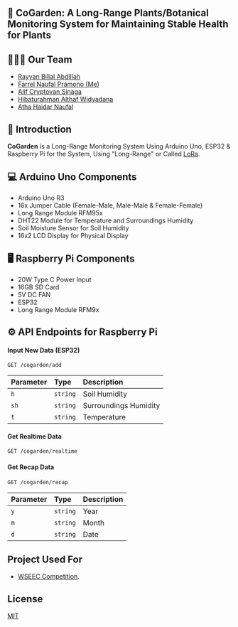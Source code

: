 
## 🌿 CoGarden: A Long-Range Plants/Botanical Monitoring System for Maintaining Stable Health for Plants

## 🧑‍🤝‍🧑 Our Team
- [Rayyan Billal Abdillah](https://www.instagram.com/bix_bbl/)
- [Farrel Naufal Pramono (Me)](https://www.instagram.com/farrelprmn._/)
- [Alif Cryptovan Sinaga](https://www.instagram.com/cryptvn_/)
- [Hibaturahman Althaf Widyadana](https://www.instagram.com/alanisbored/)
- [Atha Haidar Naufal](https://www.instagram.com/_human175_/)

## 🚀 Introduction
**CoGarden** is a Long-Range Monitoring System Using Arduino Uno, ESP32 & Raspberry Pi for the System, Using "Long-Range" or Called [LoRa](https://lora.readthedocs.io/en/latest/). 

## 💻 Arduino Uno Components
- Arduino Uno R3
- 16x Jumper Cable (Female-Male, Male-Male & Female-Female)
- Long Range Module RFM95x
- DHT22 Module for Temperature and Surroundings Humidity
- Soil Moisture Sensor for Soil Humidity
- 16x2 LCD Display for Physical Display

## 🖥️ Raspberry Pi Components
- 20W Type C Power Input
- 16GB SD Card
- 5V DC FAN
- ESP32
- Long Range Module RFM9x

## ⚙️ API Endpoints for Raspberry Pi

#### Input New Data (ESP32)

```http
GET /cogarden/add
```

| Parameter | Type     | Description                |
| :-------- | :------- | :------------------------- |
| `h` | `string` | Soil Humidity |
| `sh` | `string` | Surroundings Humidity |
| `t` | `string` | Temperature |

#### Get Realtime Data

```http
GET /cogarden/realtime
```

#### Get Recap Data

```http
GET /cogarden/recap
```
| Parameter | Type     | Description                |
| :-------- | :------- | :------------------------- |
| `y` | `string` | Year |
| `m` | `string` | Month |
| `d` | `string` | Date |

## Project Used For

- [WSEEC Competition](https://wsec.or.id/). 


## License

[MIT](https://choosealicense.com/licenses/mit/)






